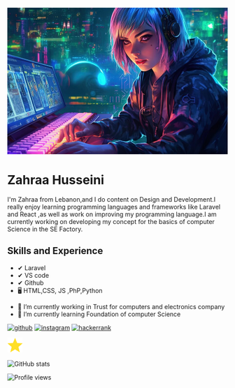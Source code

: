
![Design and Development](https://github.com/zahraahusseini/zahraahusseini/blob/main/cover2.jpg)

# Zahraa Husseini


I'm Zahraa from Lebanon,and I do content on Design and Development.I really enjoy learning programming  languages and frameworks like Laravel and React ,as well as work on improving my programming language.I am currently working on developing my concept for the basics of computer Science in the SE Factory.
## Skills and Experience
* ✔ Laravel
* ✔ VS code
* ✔ Github
* 🖥 HTML,CSS, JS ,PhP,Python

- 🔭 I’m currently working in Trust for computers and electronics company
- 🌱 I’m currently learning Foundation of computer Science 


[<img src='https://cdn.jsdelivr.net/npm/simple-icons@3.0.1/icons/github.svg' alt='github' height='40'>](https://github.com/zahraahusseini)  [<img src='https://cdn.jsdelivr.net/npm/simple-icons@3.0.1/icons/instagram.svg' alt='instagram' height='40'>](https://www.instagram.com/zahraa.husseini.35/)  [<img src='https://cdn.jsdelivr.net/npm/simple-icons@3.0.1/icons/hackerrank.svg' alt='hackerrank' height='40'>](https://www.hackerrank.com/zahraahusseini91?hr_r=1https://www.hackerrank.com/zahraahusseini91?hr_r=1https://www.hackerrank.com/zahraahusseini91?hr_r=1)  

<a href='https://stars.github.com/'><img src='https://raw.githubusercontent.com/acervenky/animated-github-badges/master/assets/starbadge.gif' width='35' height='35'></a> 

![GitHub stats](https://github-readme-stats.vercel.app/api?username=zahraahusseini&show_icons=true)  

![Profile views](https://gpvc.arturio.dev/zahraahusseini)  


